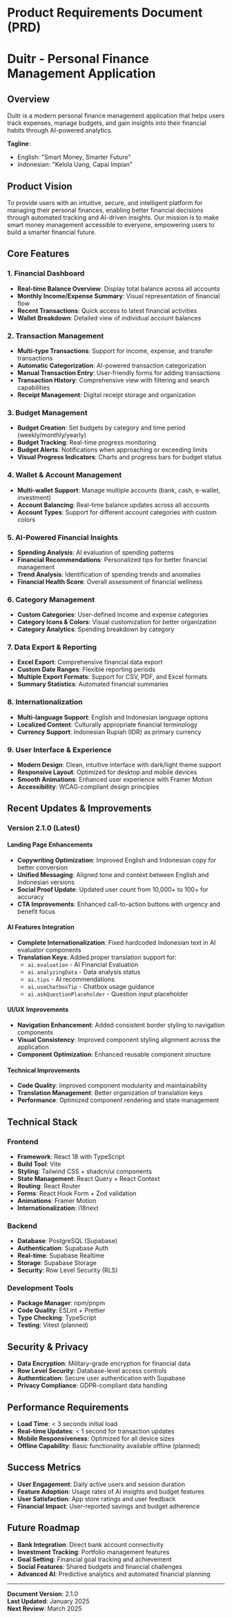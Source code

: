 # Product Requirements Document (PRD)
# Duitr - Personal Finance Management Application

## Overview
Duitr is a modern personal finance management application that helps users track expenses, manage budgets, and gain insights into their financial habits through AI-powered analytics.

**Tagline**: 
- English: "Smart Money, Smarter Future"
- Indonesian: "Kelola Uang, Capai Impian"

## Product Vision
To provide users with an intuitive, secure, and intelligent platform for managing their personal finances, enabling better financial decisions through automated tracking and AI-driven insights. Our mission is to make smart money management accessible to everyone, empowering users to build a smarter financial future.

## Core Features

### 1. Financial Dashboard
- **Real-time Balance Overview**: Display total balance across all accounts
- **Monthly Income/Expense Summary**: Visual representation of financial flow
- **Recent Transactions**: Quick access to latest financial activities
- **Wallet Breakdown**: Detailed view of individual account balances

### 2. Transaction Management
- **Multi-type Transactions**: Support for income, expense, and transfer transactions
- **Automatic Categorization**: AI-powered transaction categorization
- **Manual Transaction Entry**: User-friendly forms for adding transactions
- **Transaction History**: Comprehensive view with filtering and search capabilities
- **Receipt Management**: Digital receipt storage and organization

### 3. Budget Management
- **Budget Creation**: Set budgets by category and time period (weekly/monthly/yearly)
- **Budget Tracking**: Real-time progress monitoring
- **Budget Alerts**: Notifications when approaching or exceeding limits
- **Visual Progress Indicators**: Charts and progress bars for budget status

### 4. Wallet & Account Management
- **Multi-wallet Support**: Manage multiple accounts (bank, cash, e-wallet, investment)
- **Account Balancing**: Real-time balance updates across all accounts
- **Account Types**: Support for different account categories with custom colors

### 5. AI-Powered Financial Insights
- **Spending Analysis**: AI evaluation of spending patterns
- **Financial Recommendations**: Personalized tips for better financial management
- **Trend Analysis**: Identification of spending trends and anomalies
- **Financial Health Score**: Overall assessment of financial wellness

### 6. Category Management
- **Custom Categories**: User-defined income and expense categories
- **Category Icons & Colors**: Visual customization for better organization
- **Category Analytics**: Spending breakdown by category

### 7. Data Export & Reporting
- **Excel Export**: Comprehensive financial data export
- **Custom Date Ranges**: Flexible reporting periods
- **Multiple Export Formats**: Support for CSV, PDF, and Excel formats
- **Summary Statistics**: Automated financial summaries

### 8. Internationalization
- **Multi-language Support**: English and Indonesian language options
- **Localized Content**: Culturally appropriate financial terminology
- **Currency Support**: Indonesian Rupiah (IDR) as primary currency

### 9. User Interface & Experience
- **Modern Design**: Clean, intuitive interface with dark/light theme support
- **Responsive Layout**: Optimized for desktop and mobile devices
- **Smooth Animations**: Enhanced user experience with Framer Motion
- **Accessibility**: WCAG-compliant design principles

## Recent Updates & Improvements

### Version 2.1.0 (Latest)

#### Landing Page Enhancements
- **Copywriting Optimization**: Improved English and Indonesian copy for better conversion
- **Unified Messaging**: Aligned tone and context between English and Indonesian versions
- **Social Proof Update**: Updated user count from 10,000+ to 100+ for accuracy
- **CTA Improvements**: Enhanced call-to-action buttons with urgency and benefit focus

#### AI Features Integration
- **Complete Internationalization**: Fixed hardcoded Indonesian text in AI evaluator components
- **Translation Keys**: Added proper translation support for:
  - `ai.evaluation` - AI Financial Evaluation
  - `ai.analyzingData` - Data analysis status
  - `ai.tips` - AI recommendations
  - `ai.useChatboxTip` - Chatbox usage guidance
  - `ai.askQuestionPlaceholder` - Question input placeholder

#### UI/UX Improvements
- **Navigation Enhancement**: Added consistent border styling to navigation components
- **Visual Consistency**: Improved component styling alignment across the application
- **Component Optimization**: Enhanced reusable component structure

#### Technical Improvements
- **Code Quality**: Improved component modularity and maintainability
- **Translation Management**: Better organization of translation keys
- **Performance**: Optimized component rendering and state management

## Technical Stack

### Frontend
- **Framework**: React 18 with TypeScript
- **Build Tool**: Vite
- **Styling**: Tailwind CSS + shadcn/ui components
- **State Management**: React Query + React Context
- **Routing**: React Router
- **Forms**: React Hook Form + Zod validation
- **Animations**: Framer Motion
- **Internationalization**: i18next

### Backend
- **Database**: PostgreSQL (Supabase)
- **Authentication**: Supabase Auth
- **Real-time**: Supabase Realtime
- **Storage**: Supabase Storage
- **Security**: Row Level Security (RLS)

### Development Tools
- **Package Manager**: npm/pnpm
- **Code Quality**: ESLint + Prettier
- **Type Checking**: TypeScript
- **Testing**: Vitest (planned)

## Security & Privacy
- **Data Encryption**: Military-grade encryption for financial data
- **Row Level Security**: Database-level access controls
- **Authentication**: Secure user authentication with Supabase
- **Privacy Compliance**: GDPR-compliant data handling

## Performance Requirements
- **Load Time**: < 3 seconds initial load
- **Real-time Updates**: < 1 second for transaction updates
- **Mobile Responsiveness**: Optimized for all device sizes
- **Offline Capability**: Basic functionality available offline (planned)

## Success Metrics
- **User Engagement**: Daily active users and session duration
- **Feature Adoption**: Usage rates of AI insights and budget features
- **User Satisfaction**: App store ratings and user feedback
- **Financial Impact**: User-reported savings and budget adherence

## Future Roadmap
- **Bank Integration**: Direct bank account connectivity
- **Investment Tracking**: Portfolio management features
- **Goal Setting**: Financial goal tracking and achievement
- **Social Features**: Shared budgets and financial challenges
- **Advanced AI**: Predictive analytics and automated financial planning

---

**Document Version**: 2.1.0  
**Last Updated**: January 2025  
**Next Review**: March 2025